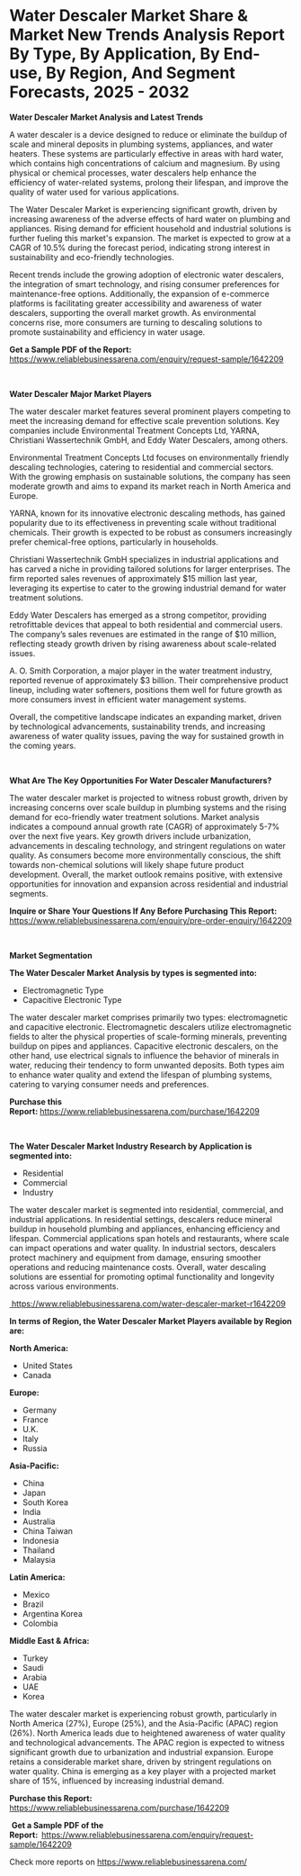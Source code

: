 <p><h1>Water Descaler Market Share & Market New Trends Analysis Report By Type, By Application, By End-use, By Region, And Segment Forecasts, 2025 - 2032</h1></p><p><strong>Water Descaler Market Analysis and Latest Trends</strong></p>
<p><p>A water descaler is a device designed to reduce or eliminate the buildup of scale and mineral deposits in plumbing systems, appliances, and water heaters. These systems are particularly effective in areas with hard water, which contains high concentrations of calcium and magnesium. By using physical or chemical processes, water descalers help enhance the efficiency of water-related systems, prolong their lifespan, and improve the quality of water used for various applications.</p><p>The Water Descaler Market is experiencing significant growth, driven by increasing awareness of the adverse effects of hard water on plumbing and appliances. Rising demand for efficient household and industrial solutions is further fueling this market's expansion. The market is expected to grow at a CAGR of 10.5% during the forecast period, indicating strong interest in sustainability and eco-friendly technologies.</p><p>Recent trends include the growing adoption of electronic water descalers, the integration of smart technology, and rising consumer preferences for maintenance-free options. Additionally, the expansion of e-commerce platforms is facilitating greater accessibility and awareness of water descalers, supporting the overall market growth. As environmental concerns rise, more consumers are turning to descaling solutions to promote sustainability and efficiency in water usage.</p></p>
<p><strong>Get a Sample PDF of the Report:&nbsp;</strong> <a href="https://www.reliablebusinessarena.com/enquiry/request-sample/1642209?utm_campaign=2637&utm_medium=2&utm_source=Github&utm_content=ia&utm_term=11042025&utm_id=water-descaler">https://www.reliablebusinessarena.com/enquiry/request-sample/1642209</a></p>
<p>&nbsp;</p>
<p><strong>Water Descaler Major Market Players</strong></p>
<p><p>The water descaler market features several prominent players competing to meet the increasing demand for effective scale prevention solutions. Key companies include Environmental Treatment Concepts Ltd, YARNA, Christiani Wassertechnik GmbH, and Eddy Water Descalers, among others.</p><p>Environmental Treatment Concepts Ltd focuses on environmentally friendly descaling technologies, catering to residential and commercial sectors. With the growing emphasis on sustainable solutions, the company has seen moderate growth and aims to expand its market reach in North America and Europe. </p><p>YARNA, known for its innovative electronic descaling methods, has gained popularity due to its effectiveness in preventing scale without traditional chemicals. Their growth is expected to be robust as consumers increasingly prefer chemical-free options, particularly in households.</p><p>Christiani Wassertechnik GmbH specializes in industrial applications and has carved a niche in providing tailored solutions for larger enterprises. The firm reported sales revenues of approximately $15 million last year, leveraging its expertise to cater to the growing industrial demand for water treatment solutions.</p><p>Eddy Water Descalers has emerged as a strong competitor, providing retrofittable devices that appeal to both residential and commercial users. The company’s sales revenues are estimated in the range of $10 million, reflecting steady growth driven by rising awareness about scale-related issues.</p><p>A. O. Smith Corporation, a major player in the water treatment industry, reported revenue of approximately $3 billion. Their comprehensive product lineup, including water softeners, positions them well for future growth as more consumers invest in efficient water management systems.</p><p>Overall, the competitive landscape indicates an expanding market, driven by technological advancements, sustainability trends, and increasing awareness of water quality issues, paving the way for sustained growth in the coming years.</p></p>
<p>&nbsp;</p>
<p><strong>What Are The Key Opportunities For Water Descaler Manufacturers?</strong></p>
<p><p>The water descaler market is projected to witness robust growth, driven by increasing concerns over scale buildup in plumbing systems and the rising demand for eco-friendly water treatment solutions. Market analysis indicates a compound annual growth rate (CAGR) of approximately 5-7% over the next five years. Key growth drivers include urbanization, advancements in descaling technology, and stringent regulations on water quality. As consumers become more environmentally conscious, the shift towards non-chemical solutions will likely shape future product development. Overall, the market outlook remains positive, with extensive opportunities for innovation and expansion across residential and industrial segments.</p></p>
<p><strong>Inquire or Share Your Questions If Any Before Purchasing This Report:</strong> <a href="https://www.reliablebusinessarena.com/enquiry/pre-order-enquiry/1642209?utm_campaign=2637&utm_medium=2&utm_source=Github&utm_content=ia&utm_term=11042025&utm_id=water-descaler">https://www.reliablebusinessarena.com/enquiry/pre-order-enquiry/1642209</a></p>
<p>&nbsp;</p>
<p><strong>Market Segmentation</strong></p>
<p><strong>The Water Descaler Market Analysis by types is segmented into:</strong></p>
<p><ul><li>Electromagnetic Type</li><li>Capacitive Electronic Type</li></ul></p>
<p><p>The water descaler market comprises primarily two types: electromagnetic and capacitive electronic. Electromagnetic descalers utilize electromagnetic fields to alter the physical properties of scale-forming minerals, preventing buildup on pipes and appliances. Capacitive electronic descalers, on the other hand, use electrical signals to influence the behavior of minerals in water, reducing their tendency to form unwanted deposits. Both types aim to enhance water quality and extend the lifespan of plumbing systems, catering to varying consumer needs and preferences.</p></p>
<p><strong>Purchase this Report:&nbsp;</strong><a href="https://www.reliablebusinessarena.com/purchase/1642209?utm_campaign=2637&utm_medium=2&utm_source=Github&utm_content=ia&utm_term=11042025&utm_id=water-descaler">https://www.reliablebusinessarena.com/purchase/1642209</a></p>
<p>&nbsp;</p>
<p><strong>The Water Descaler Market Industry Research by Application is segmented into:</strong></p>
<p><ul><li>Residential</li><li>Commercial</li><li>Industry</li></ul></p>
<p><p>The water descaler market is segmented into residential, commercial, and industrial applications. In residential settings, descalers reduce mineral buildup in household plumbing and appliances, enhancing efficiency and lifespan. Commercial applications span hotels and restaurants, where scale can impact operations and water quality. In industrial sectors, descalers protect machinery and equipment from damage, ensuring smoother operations and reducing maintenance costs. Overall, water descaling solutions are essential for promoting optimal functionality and longevity across various environments.</p></p>
<p><a href="https://www.reliablebusinessarena.com/water-descaler-market-r1642209?utm_campaign=2637&utm_medium=2&utm_source=Github&utm_content=ia&utm_term=11042025&utm_id=water-descaler">&nbsp;https://www.reliablebusinessarena.com/water-descaler-market-r1642209</a></p>
<p><strong>In terms of Region, the Water Descaler Market Players available by Region are:</strong></p>
<p>
    <p> <strong> North America: </strong>
        <ul>
            <li>United States</li>
            <li>Canada</li>
        </ul>
        </p> 
    <p> <strong> Europe: </strong>
        <ul>
            <li>Germany</li>
            <li>France</li>
            <li>U.K.</li>
            <li>Italy</li>
            <li>Russia</li>
        </ul>
        </p> 
    <p> <strong> Asia-Pacific: </strong>
        <ul>
            <li>China</li>
            <li>Japan</li>
            <li>South Korea</li>
            <li>India</li>
            <li>Australia</li>
            <li>China Taiwan</li>
            <li>Indonesia</li>
            <li>Thailand</li>
            <li>Malaysia</li>
        </ul>
        </p> 
    <p> <strong> Latin America: </strong>
        <ul>
            <li>Mexico</li>
            <li>Brazil</li>
            <li>Argentina Korea</li>
            <li>Colombia</li>
        </ul>
        </p> 
    <p> <strong> Middle East & Africa: </strong>
        <ul>
            <li>Turkey</li>
            <li>Saudi</li>
            <li>Arabia</li>
            <li>UAE</li>
            <li>Korea</li>
        </ul>
    </p>
    </p>
<p><p>The water descaler market is experiencing robust growth, particularly in North America (27%), Europe (25%), and the Asia-Pacific (APAC) region (26%). North America leads due to heightened awareness of water quality and technological advancements. The APAC region is expected to witness significant growth due to urbanization and industrial expansion. Europe retains a considerable market share, driven by stringent regulations on water quality. China is emerging as a key player with a projected market share of 15%, influenced by increasing industrial demand.</p></p>
<p><strong>Purchase this Report: </strong><a href="https://www.reliablebusinessarena.com/purchase/1642209?utm_campaign=2637&utm_medium=2&utm_source=Github&utm_content=ia&utm_term=11042025&utm_id=water-descaler">https://www.reliablebusinessarena.com/purchase/1642209</a></p>
<p>&nbsp;<strong>Get a Sample PDF of the Report:&nbsp;&nbsp;</strong><a href="https://www.reliablebusinessarena.com/enquiry/request-sample/1642209?utm_campaign=2637&utm_medium=2&utm_source=Github&utm_content=ia&utm_term=11042025&utm_id=water-descaler">https://www.reliablebusinessarena.com/enquiry/request-sample/1642209</a></p>
<p><strong></strong></p>
<p>Check more reports on <a href="https://www.reliablebusinessarena.com/?utm_campaign=2637&utm_medium=2&utm_source=Github&utm_content=ia&utm_term=11042025&utm_id=water-descaler">https://www.reliablebusinessarena.com/</a></p>